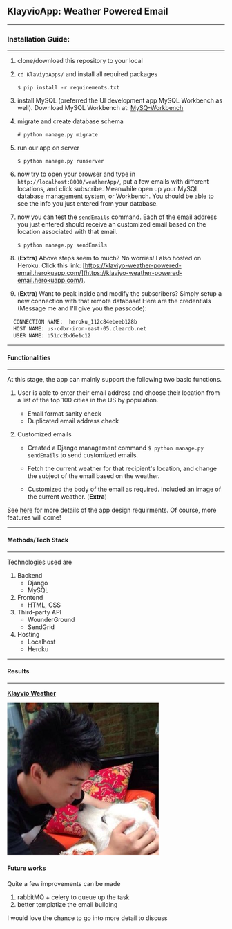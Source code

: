 ## KlayvioApp:  Weather Powered Email

---------
### Installation Guide:
-----------
1. clone/download this repository to your local

2. ```cd KlaviyoApps/``` and install all required packages
   ```
   $ pip install -r requirements.txt
   ```
3. install MySQL (preferred the UI development app MySQL Workbench as well).
  Download MySQL Workbench at: [MySQ\-Workbench](https://dev.mysql.com/downloads/workbench/)

4. migrate and create database schema
   ```
   # python manage.py migrate
   ```
4. run our app on server
   ```
   $ python manage.py runserver
   ```
5. now try to open your browser and type in `http://localhost:8000/weatherApp/`, put a few emails with different locations, and click subscribe. Meanwhile open up your MySQL database management system, or Workbench. You should be able to see the info you just entered from your database.

6. now you can test the `sendEmails` command. Each of the email address you just entered should receive an customized email based on the location associated with that email.
   ```
   $ python manage.py sendEmails
   ```

7. (**Extra**) Above steps seem to much? No worries! I also hosted on Heroku. Click this link:
  [https://klaviyo-weather-powered-email.herokuapp.com/](https://klaviyo-weather-powered-email.herokuapp.com/).

8. (**Extra**) Want to peak inside and modify the subscribers? Simply setup a new connection with that remote database! Here are the credentials (Message me and I'll give you the passcode):
  ```
    CONNECTION NAME:  heroku_112c84ebeeb128b
    HOST NAME: us-cdbr-iron-east-05.cleardb.net
    USER NAME: b51dc2bd6e1c12  
  ```

---------
#### Functionalities
---------
At this stage, the app can mainly support the following two basic functions.

1. User is able to enter their email address and choose their location from a list of the top 100 cities in the US by population.

    * Email format sanity check
    * Duplicated email address check


2. Customized emails
    *  Created a Django management command ```$ python manage.py sendEmails``` to send customized emails.

    * Fetch the current weather for that recipient's location, and change the subject of the email based on the weather.

    * Customized the body of the email as required. Included an image of the current weather. (**Extra**)

See [here](https://www.klaviyo.com/weather-app) for more details of the app design requirments. Of course, more features will come!


-----------
#### Methods/Tech Stack
-----------
Technologies used are
1. Backend
    * Django
    * MySQL
2. Frontend
    * HTML, CSS
4. Third-party API
    * WounderGround
    * SendGrid
4. Hosting
    * Localhost
    * Heroku


-------
#### Results
-------

**[Klayvio Weather](https://demo-klayvio-weather.herokuapp.com/)**


![alt text](/weatherApp/static/puppy.jpg "Logo Title Text 1")




#### Future works
Quite a few improvements can be made
1. rabbitMQ + celery to queue up the task
2. better templatize the email building

I would love the chance to go into more detail to discuss
